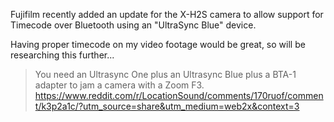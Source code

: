 Fujifilm recently added an update for the X-H2S camera to allow support for Timecode over Bluetooth using an "UltraSync Blue" device.

Having proper timecode on my video footage would be great, so will be researching this further...

> You need an Ultrasync One plus an Ultrasync Blue plus a BTA-1 adapter to jam a camera with a Zoom F3.
https://www.reddit.com/r/LocationSound/comments/170ruof/comment/k3p2a1c/?utm_source=share&utm_medium=web2x&context=3